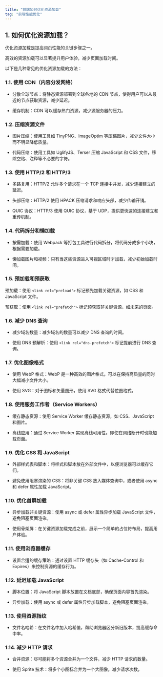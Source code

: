 ```yaml
---
title: "前端如何优化资源加载"
tag: "前端性能优化"
---
```


## 1. 如何优化资源加载？

优化资源加载是提高网页性能的关键步骤之一。

高效的资源加载可以显著提升用户体验，减少页面加载时间。

以下是几种常见的优化资源加载的方法：

### 1.1. 使用 CDN（内容分发网络）

- 分散全球节点：将静态资源部署到全球各地的 CDN 节点，使得用户可以从最近的节点获取资源，减少延迟。

- 缓存机制：CDN 可以缓存热门资源，减少源服务器的压力。

### 1.2. 压缩资源文件

- 图片压缩：使用工具如 TinyPNG、ImageOptim 等压缩图片，减少文件大小而不明显降低质量。

- 代码压缩：使用工具如 UglifyJS、Terser 压缩 JavaScript 和 CSS 文件，移除空格、注释等不必要的字符。

### 1.3. 使用 HTTP/2 和 HTTP/3

- 多路复用：HTTP/2 允许多个请求在一个 TCP 连接中并发，减少连接建立的延迟。

- 头部压缩：HTTP/2 使用 HPACK 压缩请求和响应头部，减少传输开销。

- QUIC 协议：HTTP/3 使用 QUIC 协议，基于 UDP，提供更快速的连接建立和重传机制。

### 1.4. 代码拆分和懒加载

- 按需加载：使用 Webpack 等打包工具进行代码拆分，将代码分成多个小块，根据需要加载。

- 懒加载图片和视频：只有当这些资源进入可视区域时才加载，减少初始加载时间。

### 1.5. 预加载和预获取

预加载：使用 `<link rel="preload">` 标记预先加载关键资源，如 CSS 和 JavaScript 文件。

预获取：使用 `<link rel="prefetch">` 标记预获取非关键资源，如未来的页面。

### 1.6. 减少 DNS 查询

- 减少域名数量：减少域名的数量可以减少 DNS 查询的时间。

- 使用 DNS 预解析：使用 `<link rel="dns-prefetch">` 标记提前进行 DNS 查询。

### 1.7. 优化图像格式

- 使用 WebP 格式：WebP 是一种高效的图片格式，可以在保持高质量的同时大幅减小文件大小。

- 使用 SVG：对于图标和矢量图形，使用 SVG 格式代替位图格式。

### 1.8. 使用服务工作者（Service Workers）

- 缓存静态资源：使用 Service Worker 缓存静态资源，如 CSS、JavaScript 和图片。

- 离线应用：通过 Service Worker 实现离线可用性，即使在网络断开时也能加载页面。

### 1.9. 优化 CSS 和 JavaScript

- 外部样式表和脚本：将样式和脚本放在外部文件中，以便浏览器可以缓存它们。

- 避免使用阻塞渲染的 CSS：将非关键 CSS 放入媒体查询中，或者使用 async 和 defer 属性加载 JavaScript。

### 1.10. 优化首屏加载

- 异步加载非关键资源：使用 async 或 defer 属性异步加载 JavaScript 文件，避免阻塞页面渲染。

- 使用骨架屏：在关键资源加载完成之前，展示一个简单的占位符布局，提高用户体验。

### 1.11. 使用浏览器缓存

- 设置合适的缓存策略：通过设置 HTTP 缓存头（如 Cache-Control 和 Expires）来控制资源的缓存行为。

### 1.12. 延迟加载 JavaScript

- 脚本位置：将 JavaScript 脚本放置在文档底部，确保页面内容首先渲染。

- 异步加载：使用 async 或 defer 属性异步加载脚本，避免阻塞页面渲染。

### 1.13. 使用资源指纹

- 文件名哈希：在文件名中加入哈希值，帮助浏览器区分新旧版本，提高缓存命中率。

### 1.14. 减少 HTTP 请求

- 合并资源：尽可能将多个资源合并为一个文件，减少 HTTP 请求的数量。

- 使用 Sprite 技术：将多个小图标合并为一个大图像，减少请求次数。
